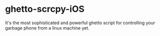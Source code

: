 # ghetto-scrcpy-iOS
It's the most sophisticated and powerful ghetto script for controlling your garbage phone from a linux machine yet.
